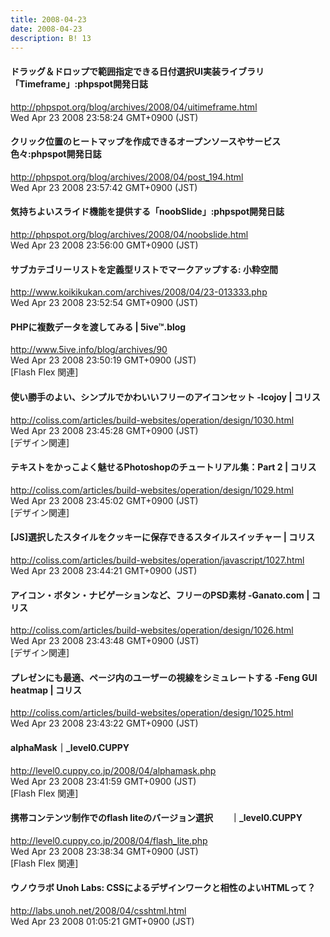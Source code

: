 ```yaml
---
title: 2008-04-23
date: 2008-04-23
description: B! 13
---
```


#### ドラッグ＆ドロップで範囲指定できる日付選択UI実装ライブラリ「Timeframe」:phpspot開発日誌
http://phpspot.org/blog/archives/2008/04/uitimeframe.html<br>
Wed Apr 23 2008 23:58:24 GMT+0900 (JST)<br>


#### クリック位置のヒートマップを作成できるオープンソースやサービス色々:phpspot開発日誌
http://phpspot.org/blog/archives/2008/04/post_194.html<br>
Wed Apr 23 2008 23:57:42 GMT+0900 (JST)<br>


#### 気持ちよいスライド機能を提供する「noobSlide」:phpspot開発日誌
http://phpspot.org/blog/archives/2008/04/noobslide.html<br>
Wed Apr 23 2008 23:56:00 GMT+0900 (JST)<br>


#### サブカテゴリーリストを定義型リストでマークアップする: 小粋空間
http://www.koikikukan.com/archives/2008/04/23-013333.php<br>
Wed Apr 23 2008 23:52:54 GMT+0900 (JST)<br>


#### PHPに複数データを渡してみる | 5ive™.blog
http://www.5ive.info/blog/archives/90<br>
Wed Apr 23 2008 23:50:19 GMT+0900 (JST)<br>
[Flash Flex 関連]


####   使い勝手のよい、シンプルでかわいいフリーのアイコンセット -Icojoy | コリス
http://coliss.com/articles/build-websites/operation/design/1030.html<br>
Wed Apr 23 2008 23:45:28 GMT+0900 (JST)<br>
[デザイン関連]


####   テキストをかっこよく魅せるPhotoshopのチュートリアル集：Part 2 | コリス
http://coliss.com/articles/build-websites/operation/design/1029.html<br>
Wed Apr 23 2008 23:45:02 GMT+0900 (JST)<br>
[デザイン関連]


####   [JS]選択したスタイルをクッキーに保存できるスタイルスイッチャー | コリス
http://coliss.com/articles/build-websites/operation/javascript/1027.html<br>
Wed Apr 23 2008 23:44:21 GMT+0900 (JST)<br>


####   アイコン・ボタン・ナビゲーションなど、フリーのPSD素材 -Ganato.com | コリス
http://coliss.com/articles/build-websites/operation/design/1026.html<br>
Wed Apr 23 2008 23:43:48 GMT+0900 (JST)<br>
[デザイン関連]


####   プレゼンにも最適、ページ内のユーザーの視線をシミュレートする -Feng GUI heatmap | コリス
http://coliss.com/articles/build-websites/operation/design/1025.html<br>
Wed Apr 23 2008 23:43:22 GMT+0900 (JST)<br>


#### alphaMask｜_level0.CUPPY
http://level0.cuppy.co.jp/2008/04/alphamask.php<br>
Wed Apr 23 2008 23:41:59 GMT+0900 (JST)<br>
[Flash Flex 関連]


#### 携帯コンテンツ制作でのflash liteのバージョン選択　　｜_level0.CUPPY
http://level0.cuppy.co.jp/2008/04/flash_lite.php<br>
Wed Apr 23 2008 23:38:34 GMT+0900 (JST)<br>
[Flash Flex 関連]


#### ウノウラボ Unoh Labs: CSSによるデザインワークと相性のよいHTMLって？
http://labs.unoh.net/2008/04/csshtml.html<br>
Wed Apr 23 2008 01:05:21 GMT+0900 (JST)<br>


